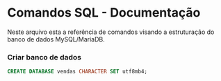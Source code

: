 # Comandos SQL - Documentação

Neste arquivo esta a referência de comandos visando a estruturação do banco de dados MySQL/MariaDB.

### Criar banco de dados

```sql
CREATE DATABASE vendas CHARACTER SET utf8mb4;
```



